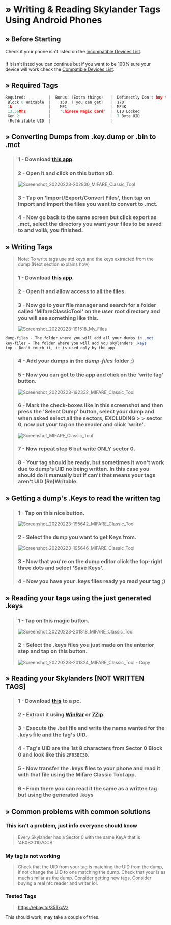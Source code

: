 # » Writing & Reading Skylander Tags Using Android Phones
## » Before Starting
Check if your phone isn't listed on the [Incompatible Devices List](https://github.com/ikarus23/MifareClassicTool/blob/master/INCOMPATIBLE_DEVICES.md).
###
If it isn't listed you can continue but if you want to be 100% sure your device will work check the [Compatible Devices List](https://github.com/ikarus23/MifareClassicTool/blob/master/COMPATIBLE_DEVICES.md).
## » Required Tags
 ```c
Required:          |  Bonus: (Extra things)   |  Definectly Don't buy this:
  Block 0 Writable  |    s50  ( you can get)   |  s70
  1k                |    MF1                   |  MF4K
  13.56Mhz          |    'Chinese Magic Card'  |  UID Locked
  Gen 2             |                          |  7 Byte UID
  (Re)Writable UID  |                          |
 ```

## » Converting Dumps from .key.dump or .bin to .mct
> ### 1 - Download [this app](https://github.com/ikarus23/MifareClassicTool).
> ### 2 - Open it and click on this button xD.
> ![Screenshot_20220223-202830_MIFARE_Classic_Tool](https://user-images.githubusercontent.com/77107077/155384247-f4a76544-61fd-400e-a912-397ef71c62bb.jpg)
> ### 3 - Tap on 'Import/Export/Convert Files', then tap on Import and import the files you want to convert to .mct.
> ### 4 - Now go back to the same screen but click export as .mct, select the directory you want your files to be saved to and voilà, you finished.

## » Writing Tags
> Note: To write tags use std.keys and the keys extracted from the dump (Next section explains how)
> ###  1 - Download [this app](https://mega.nz/file/D4sGjZSD#9wQRFeP3bXuL5pt722MFy-EbiZzH5sTjvVZmScSR4mw).
> ###  2 - Open it and allow access to all the files.
> ###  3 - Now go to your file manager and search for a folder called 'MifareClassicTool' on the _user_ root directory and you will see something like this.
> ![Screenshot_20220223-191518_My_Files](https://user-images.githubusercontent.com/77107077/155371570-02b4d6bd-cca2-41c5-b022-816e7cf0f86c.jpg)
```css
dump-files - The folder where you will add all your dumps in .mct
key-files - The folder where you will add you skylanders .keys
tmp - Don't touch it, it is used only by the app.
```
> ### 4 - Add your dumps in the _dump-files_ folder ;)
> ### 5 - Now you can got to the app and click on the 'write tag' button.
> ![Screenshot_20220223-192332_MIFARE_Classic_Tool](https://user-images.githubusercontent.com/77107077/155373612-a4252b58-a0ce-4cef-832a-6deef056bc5e.jpg)
> ### 6 - Mark the check-boxes like in this screenshot and then press the 'Select Dump' button, select your dump and when asked select all the sectors, EXCLUDING > > sector 0, now put your tag on the reader and click 'write'.
> ![Screenshot_MIFARE_Classic_Tool](https://user-images.githubusercontent.com/77107077/155374053-62645082-ca42-4799-b4e5-c6ad3304aa1f.jpg)
> ### 7 - Now repeat step 6 but write ONLY sector 0.
> ### 8 - Your tag should be ready, but sometimes it won't work due to dump's UID no being written. In this case you should do it manually but if can't that means your tags aren't UID (Re)Writable.

## » Getting a dump's .Keys to read the written tag
> ### 1 - Tap on this nice button.
> ![Screenshot_20220223-195642_MIFARE_Classic_Tool](https://user-images.githubusercontent.com/77107077/155380473-f05846c5-7600-4ab9-9197-7babdd99d331.jpg)
> ### 2 - Select the dump you want to get Keys from.
> ![Screenshot_20220223-195646_MIFARE_Classic_Tool](https://user-images.githubusercontent.com/77107077/155380624-38abd49d-dd72-4689-8cb5-441dab088eaf.jpg)
> ### 3 - Now that you're on the dump editor click the top-right three dots and select 'Save Keys'.
> ### 4 - Now you have your .keys files ready yo read your tag ;)

## » Reading your tags using the just generated .keys
>### 1 - Tap on this magic button.
>![Screenshot_20220223-201818_MIFARE_Classic_Tool](https://user-images.githubusercontent.com/77107077/155382389-6f747f14-fc49-4ad7-ac41-5ab589c49054.jpg)
>### 2 - Select the .keys files you just made on the anterior step and tap on this button.
>![Screenshot_20220223-201824_MIFARE_Classic_Tool - Copy](https://user-images.githubusercontent.com/77107077/155382780-4a368d6a-2f5f-49b3-8b74-542bd1d436a1.jpg)

## » Reading your Skylanders [NOT WRITTEN TAGS]
>### 1 - Download [this](https://github.com/ZillionMuffin/SkyKeyAGen/) to a pc.
>### 2 - Extract it using [WinRar](https://winrar.com/) or [7Zip](http://7zip.org/).
>### 3 - Execute the .bat file and write the name wanted for the .keys file and the tag's UID.
>### 4 - Tag's UID are the 1st 8 characters from Sector 0 Block 0 and look like this `2F03EC30`.
>### 5 - Now transfer the .keys files to your phone and read it with that file using the Mifare Classic Tool app.
>### 6 - From there you can read it the same as a written tag but using the generated .keys

## » Common problems with common solutions
### This isn't a problem, just info everyone should know
> Every Skylander has a Sector 0 with the same KeyA that is '4B0B20107CCB'

### My tag is not working
> Check that the UID from your tag is matching the UID from the dump, if not change the UID to one matching the dump.
> Check that your is as much similar as the dump.
> Consider getting new tags.
> Consider buying a real nfc reader and writer lol.

### Tested Tags
> https://ebay.to/35TxcVz

This should work, may take a couple of tries.
